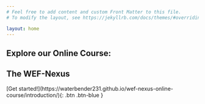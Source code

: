 ```yaml
---
# Feel free to add content and custom Front Matter to this file.
# To modify the layout, see https://jekyllrb.com/docs/themes/#overriding-theme-defaults

layout: home
---
```


## Explore our Online Course:
## The WEF-Nexus

<span class="fs-8">
[Get started!](https://waterbender231.github.io/wef-nexus-online-course/introduction/){: .btn .btn-blue }
</span>


